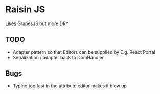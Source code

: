 # Raisin JS

Likes GrapesJS but more DRY

## TODO

- Adapter pattern so that Editors can be supplied by E.g. React Portal
- Serialization / adapter back to DomHandler

## Bugs

- Typing too fast in the attribute editor makes it blow up
